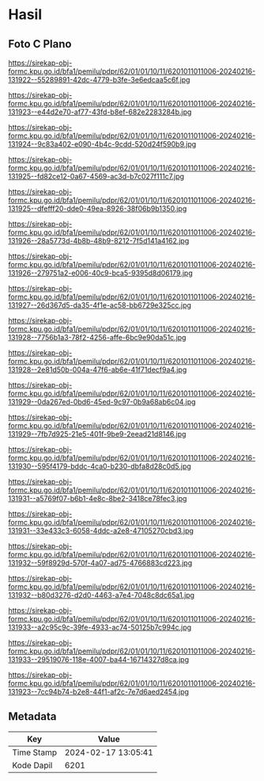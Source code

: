 # Hasil

## Foto C Plano

https://sirekap-obj-formc.kpu.go.id/bfa1/pemilu/pdpr/62/01/01/10/11/6201011011006-20240216-131922--55289891-42dc-4779-b3fe-3e6edcaa5c6f.jpg

https://sirekap-obj-formc.kpu.go.id/bfa1/pemilu/pdpr/62/01/01/10/11/6201011011006-20240216-131923--e44d2e70-af77-43fd-b8ef-682e2283284b.jpg

https://sirekap-obj-formc.kpu.go.id/bfa1/pemilu/pdpr/62/01/01/10/11/6201011011006-20240216-131924--9c83a402-e090-4b4c-9cdd-520d24f590b9.jpg

https://sirekap-obj-formc.kpu.go.id/bfa1/pemilu/pdpr/62/01/01/10/11/6201011011006-20240216-131925--fd82ce12-0a67-4569-ac3d-b7c027f111c7.jpg

https://sirekap-obj-formc.kpu.go.id/bfa1/pemilu/pdpr/62/01/01/10/11/6201011011006-20240216-131925--dfefff20-dde0-49ea-8926-38f06b9b1350.jpg

https://sirekap-obj-formc.kpu.go.id/bfa1/pemilu/pdpr/62/01/01/10/11/6201011011006-20240216-131926--28a5773d-4b8b-48b9-8212-7f5d141a4162.jpg

https://sirekap-obj-formc.kpu.go.id/bfa1/pemilu/pdpr/62/01/01/10/11/6201011011006-20240216-131926--279751a2-e006-40c9-bca5-9395d8d06179.jpg

https://sirekap-obj-formc.kpu.go.id/bfa1/pemilu/pdpr/62/01/01/10/11/6201011011006-20240216-131927--26d367d5-da35-4f1e-ac58-bb6729e325cc.jpg

https://sirekap-obj-formc.kpu.go.id/bfa1/pemilu/pdpr/62/01/01/10/11/6201011011006-20240216-131928--7756b1a3-78f2-4256-affe-6bc9e90da51c.jpg

https://sirekap-obj-formc.kpu.go.id/bfa1/pemilu/pdpr/62/01/01/10/11/6201011011006-20240216-131928--2e81d50b-004a-47f6-ab6e-41f71decf9a4.jpg

https://sirekap-obj-formc.kpu.go.id/bfa1/pemilu/pdpr/62/01/01/10/11/6201011011006-20240216-131929--0da267ed-0bd6-45ed-9c97-0b9a68ab6c04.jpg

https://sirekap-obj-formc.kpu.go.id/bfa1/pemilu/pdpr/62/01/01/10/11/6201011011006-20240216-131929--7fb7d925-21e5-401f-9be9-2eead21d8146.jpg

https://sirekap-obj-formc.kpu.go.id/bfa1/pemilu/pdpr/62/01/01/10/11/6201011011006-20240216-131930--595f4179-bddc-4ca0-b230-dbfa8d28c0d5.jpg

https://sirekap-obj-formc.kpu.go.id/bfa1/pemilu/pdpr/62/01/01/10/11/6201011011006-20240216-131931--a5769f07-b6b1-4e8c-8be2-3418ce78fec3.jpg

https://sirekap-obj-formc.kpu.go.id/bfa1/pemilu/pdpr/62/01/01/10/11/6201011011006-20240216-131931--33e433c3-6058-4ddc-a2e8-47105270cbd3.jpg

https://sirekap-obj-formc.kpu.go.id/bfa1/pemilu/pdpr/62/01/01/10/11/6201011011006-20240216-131932--59f8929d-570f-4a07-ad75-4766883cd223.jpg

https://sirekap-obj-formc.kpu.go.id/bfa1/pemilu/pdpr/62/01/01/10/11/6201011011006-20240216-131932--b80d3276-d2d0-4463-a7e4-7048c8dc65a1.jpg

https://sirekap-obj-formc.kpu.go.id/bfa1/pemilu/pdpr/62/01/01/10/11/6201011011006-20240216-131933--a2c95c9c-39fe-4933-ac74-50125b7c994c.jpg

https://sirekap-obj-formc.kpu.go.id/bfa1/pemilu/pdpr/62/01/01/10/11/6201011011006-20240216-131933--29519076-118e-4007-ba44-16714327d8ca.jpg

https://sirekap-obj-formc.kpu.go.id/bfa1/pemilu/pdpr/62/01/01/10/11/6201011011006-20240216-131923--7cc94b74-b2e8-44f1-af2c-7e7d6aed2454.jpg


## Metadata

| Key        | Value               |
| ---------- | ------------------- |
| Time Stamp | 2024-02-17 13:05:41 |
| Kode Dapil | 6201                |



